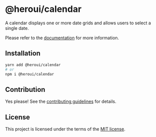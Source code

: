 # @heroui/calendar

A calendar displays one or more date grids and allows users to select a single date.

Please refer to the [documentation](https://heroui.com/docs/components/calendar) for more information.

## Installation

```sh
yarn add @heroui/calendar
# or
npm i @heroui/calendar
```

## Contribution

Yes please! See the
[contributing guidelines](https://github.com/heroui-inc/heroui/blob/master/CONTRIBUTING.md)
for details.

## License

This project is licensed under the terms of the
[MIT license](https://github.com/heroui-inc/heroui/blob/master/LICENSE).
